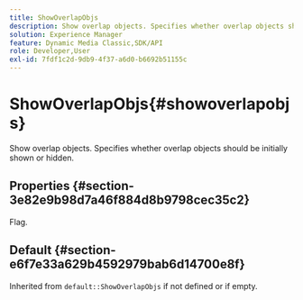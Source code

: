 ```yaml
---
title: ShowOverlapObjs
description: Show overlap objects. Specifies whether overlap objects should be initially shown or hidden.
solution: Experience Manager
feature: Dynamic Media Classic,SDK/API
role: Developer,User
exl-id: 7fdf1c2d-9db9-4f37-a6d0-b6692b51155c
---
```

# ShowOverlapObjs{#showoverlapobjs}

Show overlap objects. Specifies whether overlap objects should be initially shown or hidden.

## Properties {#section-3e82e9b98d7a46f884d8b9798cec35c2}

Flag.

## Default {#section-e6f7e33a629b4592979bab6d14700e8f}

Inherited from `default::ShowOverlapObjs` if not defined or if empty.
